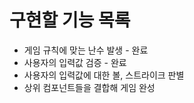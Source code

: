 # 구현할 기능 목록

- 게임 규칙에 맞는 난수 발생 - 완료
- 사용자의 입력값 검증 - 완료
- 사용자의 입력값에 대한 볼, 스트라이크 판별
- 상위 컴포넌트들을 결합해 게임 완성